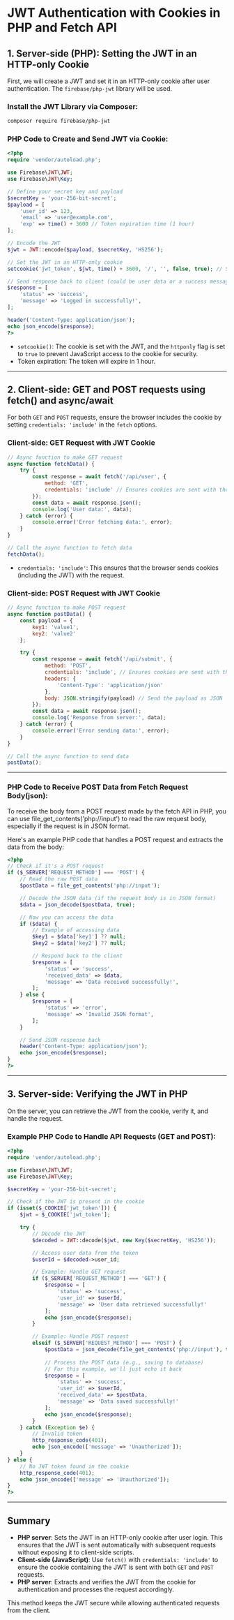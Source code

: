 
# JWT Authentication with Cookies in PHP and Fetch API

## **1. Server-side (PHP): Setting the JWT in an HTTP-only Cookie**

First, we will create a JWT and set it in an HTTP-only cookie after user authentication. The `firebase/php-jwt` library will be used.

### Install the JWT Library via Composer:
```bash
composer require firebase/php-jwt
```

### PHP Code to Create and Send JWT via Cookie:
```php
<?php
require 'vendor/autoload.php';

use Firebase\JWT\JWT;
use Firebase\JWT\Key;

// Define your secret key and payload
$secretKey = 'your-256-bit-secret';
$payload = [
    'user_id' => 123,
    'email' => 'user@example.com',
    'exp' => time() + 3600 // Token expiration time (1 hour)
];

// Encode the JWT
$jwt = JWT::encode($payload, $secretKey, 'HS256');

// Set the JWT in an HTTP-only cookie
setcookie('jwt_token', $jwt, time() + 3600, '/', '', false, true); // Secure=false for development, true for production

// Send response back to client (could be user data or a success message)
$response = [
    'status' => 'success',
    'message' => 'Logged in successfully!',
];

header('Content-Type: application/json');
echo json_encode($response);
?>
```

- `setcookie()`: The cookie is set with the JWT, and the `httponly` flag is set to `true` to prevent JavaScript access to the cookie for security.
- Token expiration: The token will expire in 1 hour.

---

## **2. Client-side: GET and POST requests using fetch() and async/await**

For both `GET` and `POST` requests, ensure the browser includes the cookie by setting `credentials: 'include'` in the `fetch` options.

### **Client-side: GET Request with JWT Cookie**
```javascript
// Async function to make GET request
async function fetchData() {
    try {
        const response = await fetch('/api/user', {
            method: 'GET',
            credentials: 'include' // Ensures cookies are sent with the request
        });
        const data = await response.json();
        console.log('User data:', data);
    } catch (error) {
        console.error('Error fetching data:', error);
    }
}

// Call the async function to fetch data
fetchData();
```

- `credentials: 'include'`: This ensures that the browser sends cookies (including the JWT) with the request.

### **Client-side: POST Request with JWT Cookie**
```javascript
// Async function to make POST request
async function postData() {
    const payload = {
        key1: 'value1',
        key2: 'value2'
    };

    try {
        const response = await fetch('/api/submit', {
            method: 'POST',
            credentials: 'include', // Ensures cookies are sent with the request
            headers: {
                'Content-Type': 'application/json'
            },
            body: JSON.stringify(payload) // Send the payload as JSON
        });
        const data = await response.json();
        console.log('Response from server:', data);
    } catch (error) {
        console.error('Error sending data:', error);
    }
}

// Call the async function to send data
postData();
```

---

### PHP Code to Receive POST Data from Fetch Request Body(json):
To receive the body from a POST request made by the fetch API in PHP, you can use file_get_contents('php://input') to read the raw request body, especially if the request is in JSON format.

Here's an example PHP code that handles a POST request and extracts the data from the body:

```php
<?php
// Check if it's a POST request
if ($_SERVER['REQUEST_METHOD'] === 'POST') {
    // Read the raw POST data
    $postData = file_get_contents('php://input');

    // Decode the JSON data (if the request body is in JSON format)
    $data = json_decode($postData, true);

    // Now you can access the data
    if ($data) {
        // Example of accessing data
        $key1 = $data['key1'] ?? null;
        $key2 = $data['key2'] ?? null;

        // Respond back to the client
        $response = [
            'status' => 'success',
            'received_data' => $data,
            'message' => 'Data received successfully!',
        ];
    } else {
        $response = [
            'status' => 'error',
            'message' => 'Invalid JSON format',
        ];
    }

    // Send JSON response back
    header('Content-Type: application/json');
    echo json_encode($response);
}
?>
```

---

## **3. Server-side: Verifying the JWT in PHP**

On the server, you can retrieve the JWT from the cookie, verify it, and handle the request.

### Example PHP Code to Handle API Requests (GET and POST):
```php
<?php
require 'vendor/autoload.php';

use Firebase\JWT\JWT;
use Firebase\JWT\Key;

$secretKey = 'your-256-bit-secret';

// Check if the JWT is present in the cookie
if (isset($_COOKIE['jwt_token'])) {
    $jwt = $_COOKIE['jwt_token'];

    try {
        // Decode the JWT
        $decoded = JWT::decode($jwt, new Key($secretKey, 'HS256'));

        // Access user data from the token
        $userId = $decoded->user_id;

        // Example: Handle GET request
        if ($_SERVER['REQUEST_METHOD'] === 'GET') {
            $response = [
                'status' => 'success',
                'user_id' => $userId,
                'message' => 'User data retrieved successfully!'
            ];
            echo json_encode($response);
        }

        // Example: Handle POST request
        elseif ($_SERVER['REQUEST_METHOD'] === 'POST') {
            $postData = json_decode(file_get_contents('php://input'), true);
            
            // Process the POST data (e.g., saving to database)
            // For this example, we'll just echo it back
            $response = [
                'status' => 'success',
                'user_id' => $userId,
                'received_data' => $postData,
                'message' => 'Data saved successfully!'
            ];
            echo json_encode($response);
        }
    } catch (Exception $e) {
        // Invalid token
        http_response_code(401);
        echo json_encode(['message' => 'Unauthorized']);
    }
} else {
    // No JWT token found in the cookie
    http_response_code(401);
    echo json_encode(['message' => 'Unauthorized']);
}
?>
```

---

## **Summary**
- **PHP server**: Sets the JWT in an HTTP-only cookie after user login. This ensures that the JWT is sent automatically with subsequent requests without exposing it to client-side scripts.
- **Client-side (JavaScript)**: Use `fetch()` with `credentials: 'include'` to ensure the cookie containing the JWT is sent with both `GET` and `POST` requests.
- **PHP server**: Extracts and verifies the JWT from the cookie for authentication and processes the request accordingly.

This method keeps the JWT secure while allowing authenticated requests from the client.
